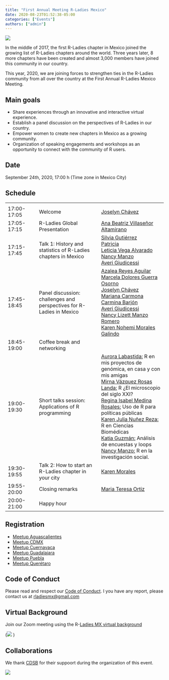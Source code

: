 ```yaml
---
title: "First Annual Meeting R-Ladies Mexico"
date: 2020-08-23T01:52:38-05:00
categories: ["Events"]
authors: ["admin"]
---
```


<img src= "https://github.com/RladiesMX/rladiesmxsource/blob/master/assets/images/rladiesmx.jpeg?raw=true" />

In the middle of 2017, the first R-Ladies chapter in Mexico joined the growing list of R-Ladies chapters around the world. Three years later, 8 more chapters have been created and almost 3,000 members have joined this community in our country. 

This year, 2020, we are joining forces to strengthen ties in the R-Ladies community from all over the country at the First Annual R-Ladies Mexico Meeting.

## Main goals

- Share experiences through an innovative and interactive virtual experience.
- Establish a panel discussion on the perspectives of R-Ladies in our country.
- Empower women to create new chapters in Mexico as a growing community. 
- Organization of speaking engagements and workshops as an opportunity to connect with the community of R users.


## Date

September 24th, 2020, 17:00 h (Time zone in Mexico City)

## Schedule

|                    |                                    |                               |
| ------------------ | ---------------------------------- | ----------------------------- |
|<img width=200/>    |<img width=500/>                    |<img width=500/>               |
| 17:00-17:05 | Welcome | [Joselyn Chávez](https://rladiesmx.netlify.app/author/joselyn-chavez/) |
| 17:05-17:15 | R-Ladies Global Presentation | [Ana Beatriz Villaseñor Altamirano](https://rladiesmx.netlify.app/author/ana-beatriz-villasenor/) |
| 17:15-17:45 | Talk 1: History and statistics of R-Ladies chapters in Mexico |  [Silvia Gutiérrez](https://rladiesmx.netlify.app/author/silvia-gutierrez-de-la-torre/) <br>  [Patricia]() <br> [Leticia Vega Alvarado](https://rladiesmx.netlify.app/author/leticia-vega-alvarado-ph.d./) <br> [Nancy Manzo](https://rladiesmx.netlify.app/author/nancy-manzo/) <br> [Averi Giudicessi](https://rladiesmx.netlify.app/author/averi-giudicessi/) |
| 17:45-18:45 | Panel discussion: challenges and perspectives for R-Ladies in Mexico |  [Azalea Reyes Aguilar](https://rladiesmx.netlify.app/author/azalea-reyes-aguilar/) <br> [Marcela Dolores Guerra Osorno](https://rladiesmx.netlify.app/author/marcela-dolores-guerra-osorno/) <br> [Joselyn Chávez](https://rladiesmx.netlify.app/author/joselyn-chavez/) <br> [Mariana Carmona](https://twitter.com/marianeats) <br> [Carmina Barjón](https://twitter.com/BarjonCar) <br> [Averi Giudicessi](https://rladiesmx.netlify.app/author/averi-giudicessi/) <br> [Nancy Lizett Manzo Romero](https://rladiesmx.netlify.app/author/nancy-manzo/) <br> [Karen Nohemi Morales Galindo](https://rladiesmx.netlify.app/author/karen-morales/) |
| 18:45-19:00 | Coffee break and networking |  |
| 19:00-19:30 | Short talks session: Applications of R programming | [Aurora Labastida:](https://twitter.com/alabasti1) R en mis proyectos de genómica, en casa y con mis amigas<br> [Mirna Vázquez Rosas Landa:](https://twitter.com/MirnaVRL) R ¿El microscopio del siglo XXI? <br> [Regina Isabel Medina Rosales:](https://rladiesmx.netlify.app/author/regina-medina/) Uso de R para políticas públicas <br> [Karen Julia Nuñez Reza:](https://twitter.com/julyreza) R en Ciencias Biomédicas <br> [Katia Guzmán:](https://twitter.com/guzmart_) Análisis de encuestas y loops <br> [Nancy Manzo:](https://rladiesmx.netlify.app/author/nancy-manzo/) R en la investigación social. |
| 19:30-19:55 | Talk 2: How to start an R-Ladies chapter in your city | [Karen Morales](https://rladiesmx.netlify.app/author/karen-morales/) |
| 19:55-20:00 | Closing remarks |  [Maria Teresa Ortiz](https://rladiesmx.netlify.app/author/maria-teresa-ortiz-ma/) |
| 20:00-21:00 | Happy hour |  |

## Registration

- [Meetup Aguascalientes](https://www.meetup.com/es/rladies-aguascalientes/events/273080960/)
- [Meetup CDMX](https://www.meetup.com/es/rladies-cdmx/events/272991189/)
- [Meetup Cuernavaca](https://www.meetup.com/es/rladies-cuernavaca/events/272988331/)
- [Meetup Guadalajara](https://www.meetup.com/es/rladies-guadalajara/events/273196400/)
- [Meetup Puebla](http://meetu.ps/e/Jkt5r/cKT1j/a)
- [Meetup Querétaro](https://www.meetup.com/es/rladies-queretaro/events/272986368/)

## Code of Conduct
Please read and respect our [Code of Conduct](https://rladiesmx.netlify.app/en/code_of_conduct/). I you have any report, please contact us at rladiesmx@gmail.com

## Virtual Background

Join our Zoom meeting using the R-[Ladies MX virtual background]("https://github.com/RladiesMX/rladiesmxsource/blob/master/assets/images/rladiesmx.png")

(<img src= "https://github.com/RladiesMX/rladiesmxsource/blob/master/assets/images/rladiesmx.png?raw=true" />
)

## Collaborations

We thank [CDSB](comunidadbioinfo.github.io) for their suppoort during the organization of this event.


[<img src="https://github.com/ComunidadBioInfo/cdsbsource/blob/master/assets/images/logo.png?raw=true" />](http://comunidadbioinfo.github.io/)
